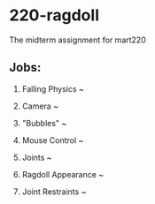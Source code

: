 # 220-ragdoll

The midterm assignment for mart220


## Jobs:

1)  Falling Physics     ~

2)  Camera        ~

3)  "Bubbles"     ~

4)  Mouse Control     ~

5)  Joints       ~

6)  Ragdoll Appearance    ~

7)  Joint Restraints    ~
